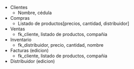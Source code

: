 - Clientes
	* Nombre, cédula
- Compras
	* Listado de productos[precios, cantidad, distribuidor]
- Ventas
	* fk_cliente, listado de productos, compañia
- Inventario
	* fk_distribuidor, precio, cantidad, nombre
- Facturas (edicion)
	* fk_cliente, listado de productos, compañia
- Distribuidor (edicion)